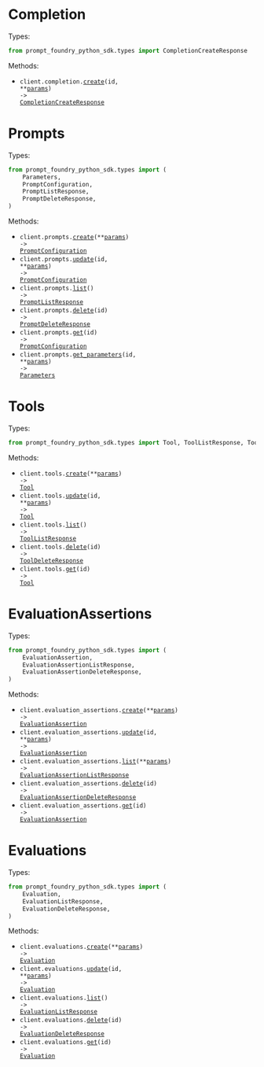 # Completion

Types:

```python
from prompt_foundry_python_sdk.types import CompletionCreateResponse
```

Methods:

- <code title="post /sdk/v1/prompts/{id}/completion">client.completion.<a href="./src/prompt_foundry_python_sdk/resources/completion.py">create</a>(id, \*\*<a href="src/prompt_foundry_python_sdk/types/completion_create_params.py">params</a>) -> <a href="./src/prompt_foundry_python_sdk/types/completion_create_response.py">CompletionCreateResponse</a></code>

# Prompts

Types:

```python
from prompt_foundry_python_sdk.types import (
    Parameters,
    PromptConfiguration,
    PromptListResponse,
    PromptDeleteResponse,
)
```

Methods:

- <code title="post /sdk/v1/prompts">client.prompts.<a href="./src/prompt_foundry_python_sdk/resources/prompts.py">create</a>(\*\*<a href="src/prompt_foundry_python_sdk/types/prompt_create_params.py">params</a>) -> <a href="./src/prompt_foundry_python_sdk/types/prompt_configuration.py">PromptConfiguration</a></code>
- <code title="put /sdk/v1/prompts/{id}">client.prompts.<a href="./src/prompt_foundry_python_sdk/resources/prompts.py">update</a>(id, \*\*<a href="src/prompt_foundry_python_sdk/types/prompt_update_params.py">params</a>) -> <a href="./src/prompt_foundry_python_sdk/types/prompt_configuration.py">PromptConfiguration</a></code>
- <code title="get /sdk/v1/prompts">client.prompts.<a href="./src/prompt_foundry_python_sdk/resources/prompts.py">list</a>() -> <a href="./src/prompt_foundry_python_sdk/types/prompt_list_response.py">PromptListResponse</a></code>
- <code title="delete /sdk/v1/prompts/{id}">client.prompts.<a href="./src/prompt_foundry_python_sdk/resources/prompts.py">delete</a>(id) -> <a href="./src/prompt_foundry_python_sdk/types/prompt_delete_response.py">PromptDeleteResponse</a></code>
- <code title="get /sdk/v1/prompts/{id}">client.prompts.<a href="./src/prompt_foundry_python_sdk/resources/prompts.py">get</a>(id) -> <a href="./src/prompt_foundry_python_sdk/types/prompt_configuration.py">PromptConfiguration</a></code>
- <code title="post /sdk/v1/prompts/{id}">client.prompts.<a href="./src/prompt_foundry_python_sdk/resources/prompts.py">get_parameters</a>(id, \*\*<a href="src/prompt_foundry_python_sdk/types/prompt_get_parameters_params.py">params</a>) -> <a href="./src/prompt_foundry_python_sdk/types/parameters.py">Parameters</a></code>

# Tools

Types:

```python
from prompt_foundry_python_sdk.types import Tool, ToolListResponse, ToolDeleteResponse
```

Methods:

- <code title="post /sdk/v1/tools">client.tools.<a href="./src/prompt_foundry_python_sdk/resources/tools.py">create</a>(\*\*<a href="src/prompt_foundry_python_sdk/types/tool_create_params.py">params</a>) -> <a href="./src/prompt_foundry_python_sdk/types/tool.py">Tool</a></code>
- <code title="put /sdk/v1/tools/{id}">client.tools.<a href="./src/prompt_foundry_python_sdk/resources/tools.py">update</a>(id, \*\*<a href="src/prompt_foundry_python_sdk/types/tool_update_params.py">params</a>) -> <a href="./src/prompt_foundry_python_sdk/types/tool.py">Tool</a></code>
- <code title="get /sdk/v1/tools">client.tools.<a href="./src/prompt_foundry_python_sdk/resources/tools.py">list</a>() -> <a href="./src/prompt_foundry_python_sdk/types/tool_list_response.py">ToolListResponse</a></code>
- <code title="delete /sdk/v1/tools/{id}">client.tools.<a href="./src/prompt_foundry_python_sdk/resources/tools.py">delete</a>(id) -> <a href="./src/prompt_foundry_python_sdk/types/tool_delete_response.py">ToolDeleteResponse</a></code>
- <code title="get /sdk/v1/tools/{id}">client.tools.<a href="./src/prompt_foundry_python_sdk/resources/tools.py">get</a>(id) -> <a href="./src/prompt_foundry_python_sdk/types/tool.py">Tool</a></code>

# EvaluationAssertions

Types:

```python
from prompt_foundry_python_sdk.types import (
    EvaluationAssertion,
    EvaluationAssertionListResponse,
    EvaluationAssertionDeleteResponse,
)
```

Methods:

- <code title="post /sdk/v1/evaluation-assertions">client.evaluation_assertions.<a href="./src/prompt_foundry_python_sdk/resources/evaluation_assertions.py">create</a>(\*\*<a href="src/prompt_foundry_python_sdk/types/evaluation_assertion_create_params.py">params</a>) -> <a href="./src/prompt_foundry_python_sdk/types/evaluation_assertion.py">EvaluationAssertion</a></code>
- <code title="put /sdk/v1/evaluation-assertions/{id}">client.evaluation_assertions.<a href="./src/prompt_foundry_python_sdk/resources/evaluation_assertions.py">update</a>(id, \*\*<a href="src/prompt_foundry_python_sdk/types/evaluation_assertion_update_params.py">params</a>) -> <a href="./src/prompt_foundry_python_sdk/types/evaluation_assertion.py">EvaluationAssertion</a></code>
- <code title="get /sdk/v1/evaluation-assertions">client.evaluation_assertions.<a href="./src/prompt_foundry_python_sdk/resources/evaluation_assertions.py">list</a>(\*\*<a href="src/prompt_foundry_python_sdk/types/evaluation_assertion_list_params.py">params</a>) -> <a href="./src/prompt_foundry_python_sdk/types/evaluation_assertion_list_response.py">EvaluationAssertionListResponse</a></code>
- <code title="delete /sdk/v1/evaluation-assertions/{id}">client.evaluation_assertions.<a href="./src/prompt_foundry_python_sdk/resources/evaluation_assertions.py">delete</a>(id) -> <a href="./src/prompt_foundry_python_sdk/types/evaluation_assertion_delete_response.py">EvaluationAssertionDeleteResponse</a></code>
- <code title="get /sdk/v1/evaluation-assertions/{id}">client.evaluation_assertions.<a href="./src/prompt_foundry_python_sdk/resources/evaluation_assertions.py">get</a>(id) -> <a href="./src/prompt_foundry_python_sdk/types/evaluation_assertion.py">EvaluationAssertion</a></code>

# Evaluations

Types:

```python
from prompt_foundry_python_sdk.types import (
    Evaluation,
    EvaluationListResponse,
    EvaluationDeleteResponse,
)
```

Methods:

- <code title="post /sdk/v1/evaluations">client.evaluations.<a href="./src/prompt_foundry_python_sdk/resources/evaluations.py">create</a>(\*\*<a href="src/prompt_foundry_python_sdk/types/evaluation_create_params.py">params</a>) -> <a href="./src/prompt_foundry_python_sdk/types/evaluation.py">Evaluation</a></code>
- <code title="put /sdk/v1/evaluations/{id}">client.evaluations.<a href="./src/prompt_foundry_python_sdk/resources/evaluations.py">update</a>(id, \*\*<a href="src/prompt_foundry_python_sdk/types/evaluation_update_params.py">params</a>) -> <a href="./src/prompt_foundry_python_sdk/types/evaluation.py">Evaluation</a></code>
- <code title="get /sdk/v1/evaluations">client.evaluations.<a href="./src/prompt_foundry_python_sdk/resources/evaluations.py">list</a>() -> <a href="./src/prompt_foundry_python_sdk/types/evaluation_list_response.py">EvaluationListResponse</a></code>
- <code title="delete /sdk/v1/evaluations/{id}">client.evaluations.<a href="./src/prompt_foundry_python_sdk/resources/evaluations.py">delete</a>(id) -> <a href="./src/prompt_foundry_python_sdk/types/evaluation_delete_response.py">EvaluationDeleteResponse</a></code>
- <code title="get /sdk/v1/evaluations/{id}">client.evaluations.<a href="./src/prompt_foundry_python_sdk/resources/evaluations.py">get</a>(id) -> <a href="./src/prompt_foundry_python_sdk/types/evaluation.py">Evaluation</a></code>
